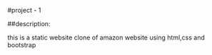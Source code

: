 #project - 1

##description:

this is a static website clone of amazon website using html,css and bootstrap
